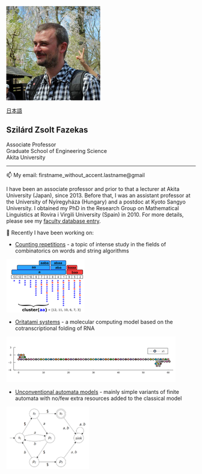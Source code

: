 <img src="/topics/fig/profile.jpg"  width="250" height="250">

[日本語](/topics/Japanese_readme.md)

## Szilárd Zsolt Fazekas
Associate Professor    
Graduate School of Engineering Science   
Akita University
________________


📫 My email: firstname_without_accent.lastname@gmail


I have been an associate professor and prior to that a lecturer at Akita University (Japan), since 2013. Before that, I was an assistant professor at the University of Nyíregyháza (Hungary) and a postdoc at Kyoto Sangyo University. I obtained my PhD in the Research Group on Mathematical Linguistics at Rovira i Virgili University (Spain) in 2010. For more details, please see my [faculty database entry](https://akitauinfo.akita-u.ac.jp/html/100000320_en.html).

🔭 Recently I have been working on:
- [Counting repetitions](/topics/Squares.md)           - a topic of intense study in the fields of combinatorics on words and string algorithms
 <img src="/topics/fig/clusterEx2.png"  width="208" height="141">

- [Oritatami systems](/topics/Oritatami.md)            - a molecular computing model based on the cotranscriptional folding of RNA
 <img src="/topics/fig/counter1kcrop.gif"  width="450" height="121">

- [Unconventional automata models](/topics/Oneway.md)  - mainly simple variants of finite automata with no/few extra resources added to the classical model
 <img src="/topics/fig/owjfaEx.png"  width="220" height="165">




<!--
**szfazekas/szfazekas** is a ✨ _special_ ✨ repository because its `README.md` (this file) appears on your GitHub profile.

Here are some ideas to get you started:

- 🔭 I’m currently working on [Squares]
- 🌱 I’m currently learning ...
- 👯 I’m looking to collaborate on ...
- 🤔 I’m looking for help with ...
- 💬 Ask me about ...
- 📫 How to reach me: ...
- 😄 Pronouns: ...
- ⚡ Fun fact: ...
-->
